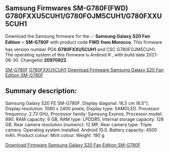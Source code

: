 <h2>Samsung Firmwares SM-G780F(FWD) G780FXXU5CUH1/G780FOJM5CUH1/G780FXXU5CUH1</h2>
Download the Samsung firmware for the ✅ <strong>Samsung Galaxy S20 Fan Edition </strong> ⭐ <strong>SM-G780F</strong> with product code <strong>FWD</strong> <strong> from Morocco</strong>. This firmware has version number PDA <strong>G780FXXU5CUH1</strong> and CSC G780FOJM5CUH1. The operating system of this firmware is Android R , with build date 2021-08-30. Changelist <strong>20970822</strong>.


[SM-G780F](https://samfirm.shop/samsung/model/SM-G780F)
[G780FXXU5CUH1](https://samfirm.shop/samsung/pda/G780FXXU5CUH1)
[Download Firmware Samsung Galaxy S20 Fan Edition SM-G780F](https://samfirm.shop/samsung/firmware/451973)
<h2>Summary description:</h2>
<p>Samsung Galaxy S20 FE SM-G780F. Display diagonal: 16.5 cm (6.5"), Display resolution: 1080 x 2400 pixels, Display type: SAMOLED. Processor frequency: 2.73 GHz, Processor family: Samsung Exynos, Processor model: 990. RAM capacity: 6 GB, RAM type: LPDDR5, Internal storage capacity: 128 GB. Rear camera resolution (numeric): 12 MP, Rear camera type: Triple camera. Operating system installed: Android 10.0. Battery capacity: 4500 mAh. Product colour: Mint colour. Weight: 190 g</p>


[Download Firmware Samsung Galaxy S20 Fan Edition SM-G780F](https://samfirm.shop/samsung/firmware/451973)
